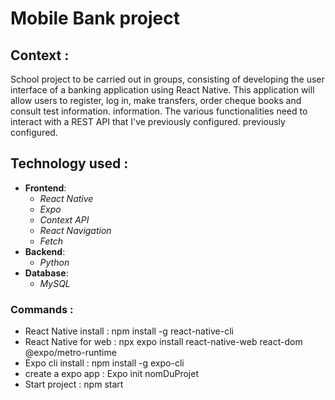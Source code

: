 # Mobile Bank project 
## Context : 
School project to be carried out in groups, consisting of developing the user interface of a banking application using
 React Native. This application will allow users to register, log in,
 make transfers, order cheque books and consult test information.
 information. The various functionalities need to interact with a REST API that I've previously configured.
 previously configured.
## Technology used : 
- **Frontend**:
  - *React Native*
  - *Expo*
  - *Context API*
  - *React Navigation*
  - *Fetch*
- **Backend**:
  - *Python*
- **Database**:
  - *MySQL*

### Commands : 
- React Native install : npm install -g react-native-cli
- React Native for web : npx expo install react-native-web react-dom @expo/metro-runtime
- Expo cli install : npm install -g expo-cli
- create a expo app : Expo init nomDuProjet
- Start project : npm start